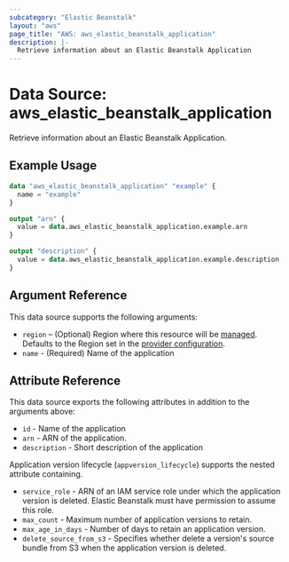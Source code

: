 ```yaml
---
subcategory: "Elastic Beanstalk"
layout: "aws"
page_title: "AWS: aws_elastic_beanstalk_application"
description: |-
  Retrieve information about an Elastic Beanstalk Application
---
```


# Data Source: aws_elastic_beanstalk_application

Retrieve information about an Elastic Beanstalk Application.

## Example Usage

```terraform
data "aws_elastic_beanstalk_application" "example" {
  name = "example"
}

output "arn" {
  value = data.aws_elastic_beanstalk_application.example.arn
}

output "description" {
  value = data.aws_elastic_beanstalk_application.example.description
}
```

## Argument Reference

This data source supports the following arguments:

* `region` – (Optional) Region where this resource will be [managed](https://docs.aws.amazon.com/general/latest/gr/rande.html#regional-endpoints). Defaults to the Region set in the [provider configuration](https://registry.terraform.io/providers/hashicorp/aws/latest/docs#aws-configuration-reference).
* `name` - (Required) Name of the application

## Attribute Reference

This data source exports the following attributes in addition to the arguments above:

* `id` - Name of the application
* `arn` - ARN of the application.
* `description` - Short description of the application

Application version lifecycle (`appversion_lifecycle`) supports the nested attribute containing.

* `service_role` - ARN of an IAM service role under which the application version is deleted.  Elastic Beanstalk must have permission to assume this role.
* `max_count` - Maximum number of application versions to retain.
* `max_age_in_days` - Number of days to retain an application version.
* `delete_source_from_s3` - Specifies whether delete a version's source bundle from S3 when the application version is deleted.
